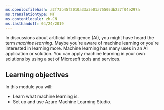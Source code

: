 ```yaml
---
ms.openlocfilehash: a2f73b45f2010a33a3e01a75505db237f04e297a
ms.translationtype: MT
ms.contentlocale: zh-CN
ms.lasthandoff: 04/24/2019
---
```

In discussions about artificial intelligence (AI), you might have heard the term *machine learning*. Maybe you're aware of machine learning or you're interested in learning more. Machine learning has many uses in an AI application or solution. You can apply machine learning in your own solutions by using a set of Microsoft tools and services.

## <a name="learning-objectives"></a>Learning objectives

In this module you will:

- Learn what machine learning is.
- Set up and use Azure Machine Learning Studio.